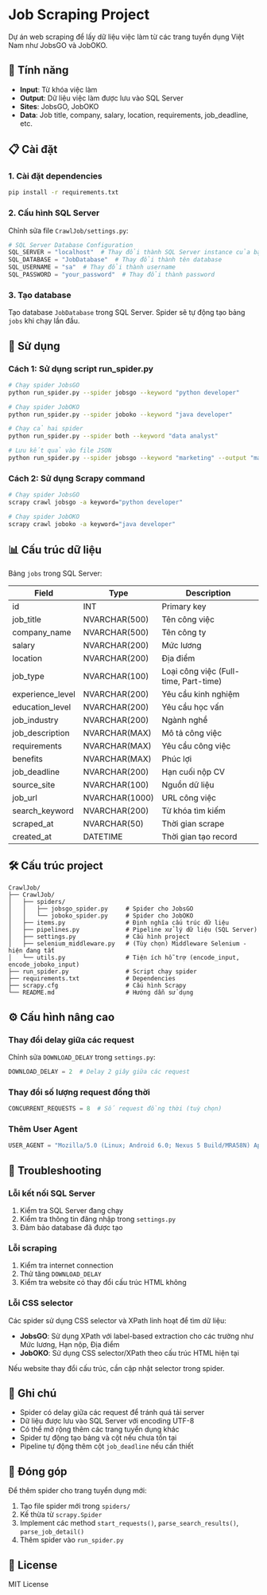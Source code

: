 # Job Scraping Project

Dự án web scraping để lấy dữ liệu việc làm từ các trang tuyển dụng Việt Nam như JobsGO và JobOKO.

## 🎯 Tính năng

- **Input**: Từ khóa việc làm
- **Output**: Dữ liệu việc làm được lưu vào SQL Server
- **Sites**: JobsGO, JobOKO
- **Data**: Job title, company, salary, location, requirements, job_deadline, etc.

## 📋 Cài đặt

### 1. Cài đặt dependencies

```bash
pip install -r requirements.txt
```

### 2. Cấu hình SQL Server

Chỉnh sửa file `CrawlJob/settings.py`:

```python
# SQL Server Database Configuration
SQL_SERVER = "localhost"  # Thay đổi thành SQL Server instance của bạn
SQL_DATABASE = "JobDatabase"  # Thay đổi thành tên database
SQL_USERNAME = "sa"  # Thay đổi thành username
SQL_PASSWORD = "your_password"  # Thay đổi thành password
```

### 3. Tạo database

Tạo database `JobDatabase` trong SQL Server. Spider sẽ tự động tạo bảng `jobs` khi chạy lần đầu.

## 🚀 Sử dụng

### Cách 1: Sử dụng script run_spider.py

```bash
# Chạy spider JobsGO
python run_spider.py --spider jobsgo --keyword "python developer"

# Chạy spider JobOKO
python run_spider.py --spider joboko --keyword "java developer"

# Chạy cả hai spider
python run_spider.py --spider both --keyword "data analyst"

# Lưu kết quả vào file JSON
python run_spider.py --spider jobsgo --keyword "marketing" --output "marketing_jobs.json"
```

### Cách 2: Sử dụng Scrapy command

```bash
# Chạy spider JobsGO
scrapy crawl jobsgo -a keyword="python developer"

# Chạy spider JobOKO
scrapy crawl joboko -a keyword="java developer"
```

## 📊 Cấu trúc dữ liệu

Bảng `jobs` trong SQL Server:

| Field | Type | Description |
|-------|------|-------------|
| id | INT | Primary key |
| job_title | NVARCHAR(500) | Tên công việc |
| company_name | NVARCHAR(500) | Tên công ty |
| salary | NVARCHAR(200) | Mức lương |
| location | NVARCHAR(200) | Địa điểm |
| job_type | NVARCHAR(100) | Loại công việc (Full-time, Part-time) |
| experience_level | NVARCHAR(200) | Yêu cầu kinh nghiệm |
| education_level | NVARCHAR(200) | Yêu cầu học vấn |
| job_industry | NVARCHAR(200) | Ngành nghề |
| job_description | NVARCHAR(MAX) | Mô tả công việc |
| requirements | NVARCHAR(MAX) | Yêu cầu công việc |
| benefits | NVARCHAR(MAX) | Phúc lợi |
| job_deadline | NVARCHAR(200) | Hạn cuối nộp CV |
| source_site | NVARCHAR(100) | Nguồn dữ liệu |
| job_url | NVARCHAR(1000) | URL công việc |
| search_keyword | NVARCHAR(200) | Từ khóa tìm kiếm |
| scraped_at | NVARCHAR(50) | Thời gian scrape |
| created_at | DATETIME | Thời gian tạo record |

## 🛠️ Cấu trúc project

```
CrawlJob/
├── CrawlJob/
│   ├── spiders/
│   │   ├── jobsgo_spider.py     # Spider cho JobsGO
│   │   └── joboko_spider.py     # Spider cho JobOKO
│   ├── items.py                 # Định nghĩa cấu trúc dữ liệu
│   ├── pipelines.py             # Pipeline xử lý dữ liệu (SQL Server)
│   ├── settings.py              # Cấu hình project
│   ├── selenium_middleware.py   # (Tùy chọn) Middleware Selenium - hiện đang tắt
│   └── utils.py                 # Tiện ích hỗ trợ (encode_input, encode_joboko_input)
├── run_spider.py                # Script chạy spider
├── requirements.txt             # Dependencies
├── scrapy.cfg                   # Cấu hình Scrapy
└── README.md                    # Hướng dẫn sử dụng
```

## ⚙️ Cấu hình nâng cao

### Thay đổi delay giữa các request

Chỉnh sửa `DOWNLOAD_DELAY` trong `settings.py`:

```python
DOWNLOAD_DELAY = 2  # Delay 2 giây giữa các request
```

### Thay đổi số lượng request đồng thời

```python
CONCURRENT_REQUESTS = 8  # Số request đồng thời (tuỳ chọn)
```

### Thêm User Agent

```python
USER_AGENT = "Mozilla/5.0 (Linux; Android 6.0; Nexus 5 Build/MRA58N) AppleWebKit/537.36 (KHTML, like Gecko) Chrome/139.0.0.0 Mobile Safari/537.36"
```

## 🔧 Troubleshooting

### Lỗi kết nối SQL Server

1. Kiểm tra SQL Server đang chạy
2. Kiểm tra thông tin đăng nhập trong `settings.py`
3. Đảm bảo database đã được tạo

### Lỗi scraping

1. Kiểm tra internet connection
2. Thử tăng `DOWNLOAD_DELAY`
3. Kiểm tra website có thay đổi cấu trúc HTML không

### Lỗi CSS selector

Các spider sử dụng CSS selector và XPath linh hoạt để tìm dữ liệu:
- **JobsGO**: Sử dụng XPath với label-based extraction cho các trường như Mức lương, Hạn nộp, Địa điểm
- **JobOKO**: Sử dụng CSS selector/XPath theo cấu trúc HTML hiện tại

Nếu website thay đổi cấu trúc, cần cập nhật selector trong spider.

## 📝 Ghi chú

- Spider có delay giữa các request để tránh quá tải server
- Dữ liệu được lưu vào SQL Server với encoding UTF-8
- Có thể mở rộng thêm các trang tuyển dụng khác
- Spider tự động tạo bảng và cột nếu chưa tồn tại
- Pipeline tự động thêm cột `job_deadline` nếu cần thiết

## 🤝 Đóng góp

Để thêm spider cho trang tuyển dụng mới:

1. Tạo file spider mới trong `spiders/`
2. Kế thừa từ `scrapy.Spider`
3. Implement các method `start_requests()`, `parse_search_results()`, `parse_job_detail()`
4. Thêm spider vào `run_spider.py`

## 📄 License

MIT License
